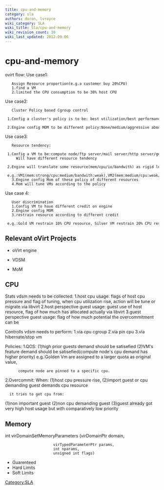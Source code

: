 ```yaml
---
title: cpu-and-memory
category: sla
authors: doron, lvroyce
wiki_category: SLA
wiki_title: Sla/cpu-and-memory
wiki_revision_count: 10
wiki_last_updated: 2012-09-06
---
```


# cpu-and-memory

ovirt flow: Use case1:

       Assign Resource proportion(e.g.a customer buy 20%CPU)
       1.find a VM
       2.limited the CPU consumption to be 30% host CPU

Use case2:

       Cluster Policy based Cgroup control
       1.Config a cluster's policy is to be: best utilization/best performance/best balance
       2.Engine config MOM to be different policy:None/medium/aggressive about all resources

Use case3:

       Resource tendency:
       1.Config a VM to be:compute node/ftp server/mail server/http server/general...
         Will have different resource tendency
       2.Engine will translate some resource(mem/cpu/io/bandwith) as rigid level of every vm
       e.g.:VM1(mem:strong/cpu:medium/bandwith:weak),VM2(mem:medium/cpu:weak/bandwith:strong)
       3.Engine config Mom of these policy of different resources
       4.Mom will tune VMs according to the policy

Use case 4:

       User discrimination
       1.Config VM to have different credit on engine
       2.Engine config MOM
       3.restrain resource according to different credit
       e.g.:Gold VM restrain 10% CPU resource, Silver VM restrain 20% CPU resource

## Relevant oVirt Projects

*   oVirt engine

<!-- -->

*   VDSM

<!-- -->

*   MoM

## CPU

Stats vdsm needs to be collected: 1.host cpu usage: flags of host cpu pressure and flag of tuning, when cpu utilization rise, action will be tune or migrate.via libvirt 2.host perspective guest usage: guest use of host resource, flag of how much has allocated actually via libvirt 3.guest perspective guest usage: flag of how much potential the overcommitment can be

Controlls vdsm needs to perform: 1.via cpu cgroup 2.via pin cpu 3.via hibernate/stop vm

Policies: 1.QOS: (1)high prior guests demand should be satisefied (2)VM's feature demand should be satisefied(compute node's cpu demand has higher priority) e.g.:Golden Vm are assigned to a larger quota as original value,

          compute node are pinned to a specific cpu.

2.Overcommit: When: (1)host cpu pressure rise, (2)import guest or cpu demanding guest demands cpu resource

      it tries to get cpu from:

(1)non important guest (2)non cpu demanding guest (3)guest already got very high host usage but with comparatively low priority

## Memory

int virDomainSetMemoryParameters (virDomainPtr domain,

                          virTypedParameterPtr params, 
                          int nparams, 
                          unsigned int flags)

*   Guarenteed
*   Hard Limits
*   Soft Limits

<Category:SLA>
